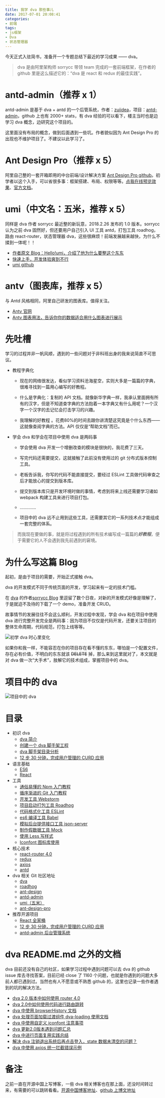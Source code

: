 ```yaml
---
title: 我学 dva 那些事儿
date: 2017-07-01 20:08:41
categories:
- 前端
tags:
- js框架
- Dva
- 状态管理器
---
```


今天正式入驻简书，准备开一个专题总结下最近的学习成果 —— dva。

> dva 是由阿里架构师 sorrycc 带领 team 完成的一套前端框架，在作者的 github 里是这么描述它的：“dva 是 react 和 redux 的最佳实践”。

# antd-admin（推荐 x 1）

antd-admin 是基于 dva + antd 的一个后管系统，作者：[zuiidea](https://github.com/zuiidea)，项目：[antd-admin](https://github.com/zuiidea/antd-admin)，github 上也有 2000+ stats，有 dva 经验的可以看下，楼主当时也是边学习 dva 概念，边研究这个项目的。

这里面没有布局的概念，做到后面遇到一些坑。作者貌似因为 Ant Design Pro 的出现也不维护项目了。不建议以此学习了。

# Ant Design Pro（推荐 x 5）

阿里自己整的一套开箱即用的中台前端/设计解决方案 [Ant Design Pro github](https://github.com/ant-design/ant-design-pro)。初学者以这个入手，可以省很多事：框架搭建、布局、权限等等。[点我在线预览效果](https://preview.pro.ant.design/#/dashboard/analysis)、[官方文档](https://pro.ant.design/index-cn)。

# umi（中文名：五米，推荐 x 5）

同样是 dva 作者 sorrycc 最近整的新玩意，2018.2.26 发布的 1.0 版本。sorrycc 认为之前 dva 固然好，但还要用户自己引入 UI 工具 antd，打包工具 roadhog，路由 react-router，状态管理器 dva，这些很麻烦！前端发展越来越快，为什么不揉到一体呢！！

- [作者原文 Blog：Hello!umi，介绍了他为什么要整这个东东](https://umijs.org/blog/2018/01/19/hello-umi.html)
- [快速上手，开发体验爽到不行](https://umijs.org/docs/zh-Hans/getting-started.html)
- [umi github](https://github.com/umijs/umi)

# antv（图表库，推荐 x 5）

与 Antd 风格相同，阿里自己研发的图表库。值得关注。

- [Antv 官网](https://antv.alipay.com/zh-cn/index.html)
- [Antv 图表用法，告诉你你的数据适合用什么图表进行展示](https://antv.alipay.com/zh-cn/vis/chart/index.html)

# 先吐槽

学习的过程并非一帆风顺，遇到的一些问题对于非科班出身的我来说简直不可思议。
- 教程字典化

  - 现在的网络很发达，看似学习资料沧海星空，实则大多是一篇篇的字典，很难寻找到一篇用心编写的好教程。

  - 什么是字典化：复制的 API 文档。就像新华字典一样，我承认里面拥有所有的汉字，但是不知道查字典的方法抱着一本字典又有什么用呢？一个汉字一个汉字的去记忆会打击学习的兴趣。

  -  我理解的好教程 。花费80%的时间去跟你讲清楚这究竟是个什么东西——这就像查阅字典的方法。API 仅仅是“帮助文档”而已。

 

- 学会 dva 和学会在项目中使用 dva 是两码事
  - 学会使用  dva 开发一个增删改查的模块是很快的，我花费了三天。

  - 写完代码还需要提交，这就接触了此前没有使用过的 git 分布式版本控制工具。

  - 老板告诉我，你写的代码不能直接提交，要经过 ESLint 工具做代码审查之后才能放心的提交到版本库。

  - 提交到版本库只是开发环境时做的事情，考虑到将来上线还需要学习诸如 webpack 构建工具来进行项目打包。

  - .............

  - 项目中的 dva 远不止用到这些工具，还需要其它的一系列技术点才能组成一套完整的体系。

> 而我现在要做的事，就是将过程遇到的所有技术编写成一篇篇的***好教程***，便于需要它的人不会遇到我先前遇到的窘境。

# 为什么写这篇 Blog
起初，是由于项目的需要，开始正式接触 dva。

dva 的开发模式不同于传统页面的开发，学习起来有一定的技术门槛。

 在 [dva](https://github.com/dvajs/dva) 的作者[sorrycc Blog](https://github.com/sorrycc/blog/issues) 里逗留了数个日夜，对新的开发模式好像是理解了，于是就迫不及待的下载了一个 demo，准备开发 CRUD。

故事情节的发展往往不会这么顺利，开发过程中发现，学会 dva 和在项目中使用 dva 进行完整开发完全是两码事：因为项目不仅仅是代码开发，还要关注项目的整体生命周期，代码规范，打包上线等等。

![初学 dva 时心里变化](http://upload-images.jianshu.io/upload_images/6693922-82ef3a8dd35e419f.png?imageMogr2/auto-orient/strip%7CimageView2/2/w/1240 "初学 dva 时心里变化")

如果你和我一样，不能容忍在你的项目存在看不懂的东东，哪怕是一个配置文件，存在必有价值，不明白的东东就该 ~~DELETE~~ 掉，那么来到这里就对了，本文就是对 dva 做一次“大手术”，肢解它的技术组成，掌握项目中的 dva。

# 项目中的 dva
![项目中的 dva](http://upload-images.jianshu.io/upload_images/6693922-e923e0532dc83c37.png?imageMogr2/auto-orient/strip%7CimageView2/2/w/1240 "项目中的 dva")

# 目录

- 初识 dva
    - [dva 简介](https://my.oschina.net/u/3500483/blog/1058145) 
    - [创建一个 dva 脚手架工程](https://my.oschina.net/u/3500483/blog/1057996) 
    - [dva 脚手架目录分析](https://my.oschina.net/u/3500483/blog/1058203) 
    - [12 步 30 分钟，完成用户管理的 CURD 应用 ](https://github.com/sorrycc/blog/issues/18)
- 语言基础
    - [ES6](http://es6.ruanyifeng.com/)
    - [React](http://www.runoob.com/react/react-tutorial.html)
- 工具
    - [通俗易懂的 Npm 入门教程](https://my.oschina.net/u/3500483/blog/1138568) 
    - [循序渐进的 Git 入门教程](https://my.oschina.net/u/3500483/blog/1154601) 
    - [开发工具 Webstorm](http://www.jianshu.com/p/4ce97b360c13)
    - [项目启动打包工具 Roadhog](https://github.com/sorrycc/roadhog)
    - [代码格式化工具 ESLint](https://my.oschina.net/u/3500483/blog/1506899)
    - [es6 编译工具 Babel](https://my.oschina.net/u/3500483/blog/1517941)
    - [模拟后台提供接口工具 json-server](https://github.com/typicode/json-server#routes)
     - [制作假数据工具 Mock](https://github.com/nuysoft/Mock/wiki/Getting-Started)
     - [使用 Less 写样式](http://www.jianshu.com/p/48018e5da7dd)
     - [Iconfont 图标库使用](http://www.jianshu.com/p/0fc36e7f7d2e)
- 核心技术
    - [react-router 4.0](https://reacttraining.com/react-router/web/guides/philosophy)
    - [redux](https://github.com/reactjs/redux)
    - [axios](https://segmentfault.com/a/1190000008470355?utm_source=tuicool&utm_medium=referral)
    - [antd](https://ant.design/docs/react/i18n-cn)
- dva 相关 Git 社区地址
    - [dva](https://github.com/dvajs/dva)
    - [roadhog](https://github.com/sorrycc/roadhog)
    - [ant-design](https://github.com/ant-design/ant-design)
    - [antd-admin](https://github.com/zuiidea/antd-admin)
    - [umi（五米）](https://github.com/umijs/umi)
    - [ant-design-pro](https://github.com/ant-design/ant-design-pro)
- 推荐开源项目
    - [React 全家桶](http://blog.csdn.net/awaw00/article/category/6692955)
    - [12 步 30 分钟，完成用户管理的 CURD 应用 ](https://github.com/sorrycc/blog/issues/18)
    - [antd-admin 后台管理系统](https://github.com/zuiidea/antd-admin)


# dva README.md 之外的文档

dva 目前还没有自己的社区，如果学习过程中遇到问题可以去 dva 的 github issue 库去寻找答案，目前已经 close 了 1160 个问题，也就是你遇到的问题大多前人都已遇到过。当然也有人不愿意或不熟悉 github 的，这里也记录一些作者遇到的坑的解决方法。

- [dva  2.0 版本中如何使用 router 4.0](http://www.jianshu.com/p/c5ec9ffa29be)
- [dva 2.0中如何使用代码进行路由跳转](http://www.jianshu.com/p/7de59752b8a8)
- [dva 中使用 browserHistory 文档](http://www.jianshu.com/p/2e9e45e9a880)
- [dva 处理页面加载过渡组件 dva-loading 使用文档](http://www.jianshu.com/p/61fe7a57fad4)
- [dva 中使用自定义 iconfont 注意事项](http://www.jianshu.com/p/d9b89cb3afb5)
- [dva 更新2.0版本遇到问题汇总](http://www.jianshu.com/p/649e97ff4354)
- [dva 中进行页面复用实践总结](https://www.jianshu.com/p/e0a220906301)
- [解决 dva 注销退出系统后再点击登入，state 数据未清空的问题？](https://www.jianshu.com/p/a4122272d615)
 - [dva 中使用 axios 统一拦截错误示例](https://www.jianshu.com/p/d6796986e2ab)


# 备注
之前一直在开源中国上写博客，一些 dva 相关博客也在那上面，还没时间转过来，有需要的可以跳转看看。[开源中国博客地址](https://my.oschina.net/u/3500483/blog/1057798)、[github 上博文地址](https://github.com/dkvirus/dva) 
